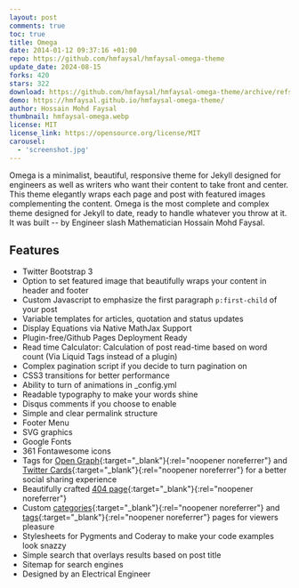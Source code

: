 ```yaml
---
layout: post
comments: true
toc: true
title: Omega
date: 2014-01-12 09:37:16 +01:00
repo: https://github.com/hmfaysal/hmfaysal-omega-theme
update_date: 2024-08-15
forks: 420
stars: 322
download: https://github.com/hmfaysal/hmfaysal-omega-theme/archive/refs/heads/gh-pages.zip
demo: https://hmfaysal.github.io/hmfaysal-omega-theme/
author: Hossain Mohd Faysal
thumbnail: hmfaysal-omega.webp
license: MIT
license_link: https://opensource.org/license/MIT
carousel:
  - 'screenshot.jpg'
---
```


Omega is a minimalist, beautiful, responsive theme for Jekyll designed for engineers as well as writers who want their content to take front and center. This theme elegantly wraps each page and post with featured images complementing the content. Omega is the most complete and complex theme designed for Jekyll to date, ready to handle whatever you throw at it. It was built -- by Engineer slash Mathematician Hossain Mohd Faysal.

## Features

* Twitter Bootstrap 3
* Option to set featured image that beautifully wraps your content in header and footer
* Custom Javascript to emphasize the first paragraph `p:first-child` of your post
* Variable templates for articles, quotation and status updates
* Display Equations via Native MathJax Support
* Plugin-free/Github Pages Deployment Ready
* Read time Calculator: Calculation of post read-time based on word count (Via Liquid Tags instead of a plugin)
* Complex pagination script if you decide to turn pagination on
* CSS3 transitions for better performance
* Ability to turn of animations in _config.yml
* Readable typography to make your words shine
* Disqus comments if you choose to enable
* Simple and clear permalink structure
* Footer Menu
* SVG graphics
* Google Fonts
* 361 Fontawesome icons
* Tags for [Open Graph](https://developers.facebook.com/docs/opengraph/){:target="_blank"}{:rel="noopener noreferrer"} and [Twitter Cards](https://dev.twitter.com/docs/cards){:target="_blank"}{:rel="noopener noreferrer"} for a better social sharing experience
* Beautifully crafted [404 page](https://hmfaysal.github.io/hmfaysal-omega-theme/404.html){:target="_blank"}{:rel="noopener noreferrer"}
* Custom [categories](https://hmfaysal.github.io/hmfaysal-omega-theme/categories/){:target="_blank"}{:rel="noopener noreferrer"} and [tags](https://hmfaysal.github.io/hmfaysal-omega-theme/tags/){:target="_blank"}{:rel="noopener noreferrer"} pages for viewers pleasure
* Stylesheets for Pygments and Coderay to make your code examples look snazzy
* Simple search that overlays results based on post title
* Sitemap for search engines
* Designed by an Electrical Engineer
